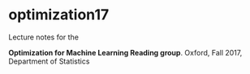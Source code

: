 # optimization17
Lecture notes for the

**Optimization for Machine Learning Reading group**. Oxford, Fall 2017, Department of Statistics


